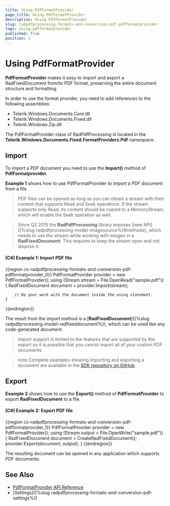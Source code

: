```yaml
---
title: Using PdfFormatProvider
page_title: Using PdfFormatProvider
description: Using PdfFormatProvider
slug: radpdfprocessing-formats-and-conversion-pdf-pdfformatprovider
tags: using,pdfformatprovider
published: True
position: 1
---
```


# Using PdfFormatProvider



__PdfFormatProvider__ makes it easy to import and export a RadFixedDocument from/to PDF format, preserving the entire document structure and formatting.
      

In order to use the format provider, you need to add references to the following assemblies:

* Telerik.Windows.Documents.Core.dll
* Telerik.Windows.Documents.Fixed.dll
* Telerik.Windows.Zip.dll
          
	  
The PdfFormatProvider class of RadPdfProcessing is located in the **Telerik.Windows.Documents.Fixed.FormatProviders.Pdf** namespace.

## Import

To import a PDF document you need to use the __Import()__ method of __PdfFormatprovider__.
        

__Example 1__ shows how to use PdfFormatProvider to import a PDF document from a file.

>PDF files can be opened as long as you can obtain a stream with their content that supports Read and Seek operations. If the stream supports only Read, its content should be copied to a MemoryStream, which will enable the Seek operation as well.
        
>Since Q2 2015 the __RadPdfProcessing__ library exposes [new API]({%slug radpdfprocessing-model-imagesource%}#methods), which needs to use the stream while working with images in a __RadFixedDocument__. This requires to keep the stream open and not dispose it.



#### __[C#] Example 1: Import PDF file__

{{region cs-radpdfprocessing-formats-and-conversion-pdf-pdfformatprovider_0}}
	PdfFormatProvider provider = new PdfFormatProvider();
	using (Stream stream = File.OpenRead("sample.pdf"))
	{
	    RadFixedDocument document = provider.Import(stream);
	
	    // Do your work with the document inside the using statement.
	}
{{endregion}}



The result from the import method is a [__RadFixedDocument__]({%slug radpdfprocessing-model-radfixeddocument%}), which can be used like any code-generated document.
        

>Import support is limited to the features that are supported by the export so it is possible that you cannot import all of your custom PDF documents.
          
	 
>note Complete examples showing importing and exporting a document are available in the [SDK repository on GitHub](https://github.com/telerik/document-processing-sdk/tree/master/PdfProcessing).

## Export

__Example 2__ shows how to use the __Export()__ method of __PdfFormatProvider__ to export __RadFixedDocument__ to a file.
        

#### __[C#] Example 2: Export PDF file__

{{region cs-radpdfprocessing-formats-and-conversion-pdf-pdfformatprovider_1}}
	PdfFormatProvider provider = new PdfFormatProvider();
	using (Stream output = File.OpenWrite("sample.pdf"))
	{
	    RadFixedDocument document = CreateRadFixedDocument();
	    provider.Export(document, output);
	}
{{endregion}}



The resulting document can be opened in any application which supports PDF documents.
        
## See Also

* [PdfFormatProvider API Reference](https://docs.telerik.com/devtools/document-processing/api/Telerik.Windows.Documents.Fixed.FormatProviders.Pdf.PdfFormatProvider.html)
* [Settings]({%slug radpdfprocessing-formats-and-conversion-pdf-settings%})
